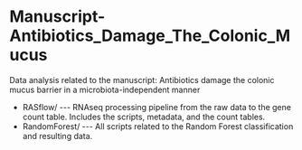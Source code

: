 # Manuscript-Antibiotics_Damage_The_Colonic_Mucus
Data analysis related to the manuscript: Antibiotics damage the colonic mucus barrier in a microbiota-independent manner

* RASflow/ --- RNAseq processing pipeline from the raw data to the gene count table. Includes the scripts, metadata, and the count tables.
* RandomForest/ --- All scripts related to the Random Forest classification and resulting data.
